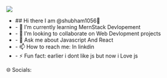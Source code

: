 <p>
  <img src="https://camo.githubusercontent.com/daa279ca78be42b310b9d7d7ea35f996418037e6fc81a54fc91ce6732e7f2e9e/68747470733a2f2f63617073756c652d72656e6465722e76657263656c2e6170702f6170693f747970653d776176696e6726636f6c6f723d6772616469656e7426746578743d48656c6c6f21266865696768743d3130302673656374696f6e3d686561646572"><img>
</p>
<ul>
  <li>## Hi there I am @shubham1056👋 </li>
  <li>- 🌱 I’m currently learning MernStack Devlopement</li>
  <li>- 👯 I’m looking to collaborate on Web Devlopment projects</li>
  <li>- 💬 Ask me about Javascript And React</li>
  <li>- 📫 How to reach me: In linkdin</li>
  <li>- ⚡ Fun fact: earlier i dont like js but now i Love js</li>
</ul>






🌐 Socials:

